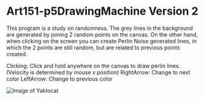 # Art151-p5DrawingMachine Version 2

This program is a study on randomness. The grey lines in the background are generated by joining 2 random points on the canvas. On the other hand, when clicking on the screen you can create Perlin Noise generated lines, in which the 2 points are still random, but are related to previous points created.

Clicking: Click and hold anywhere on the canvas to draw perlin lines. (Velocity is determined by mouse x position) RightArrow: Change to next color LeftArrow: Change to previous color

![Image of Yaktocat](https://octodex.github.com/images/yaktocat.png)
